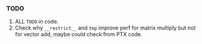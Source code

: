 ### TODO
1. ALL `TODO` in code.
2. Check why `__restrict__` and `tmp` improve perf for matrix multiply but not for vector add, maybe could check from PTX code.